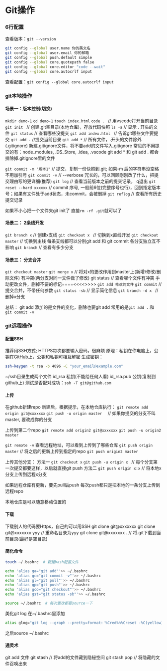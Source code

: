 # Git操作

### 6行配置
查看版本：`git --version`
```bash
git config --global user.name 你的英文名
git config --global user.email 你的邮箱
git config --global push.default simple
git config --global core.quotepath false
git config --global core.editor "code --wait"
git config --global core.autocrlf input
```
查看配置：`git config --global core.autocrlf input`
### git本地操作
#### 场景一：版本控制(切换)
`mkdir demo-1`
`cd demo-1`
`touch index.html`
`code . `   // 用vscode打开当前目录
`git init ` // 创建.git空目录(本地仓库)，存放代码快照
`ls -a`   // 显示 . 开头的文件
`git status`  // 查看哪些没提交
`git add index.html ` // 告诉git哪些文件要提交
`git add .`   //提交当前目录
`git add *`  // 所有文件，.开头的文件除外(.gitignore)
新建.gitignore文件，将不要add的文件写入.gitignore
常见的不用提交的有：node_modules, .DS_Store, .idea, .vscode
git add * 和 git add . 都会排除掉.gitignore里的文件


`git commit -m "版本1"`  // 提交，复制一份快照到.git; 如果-m 后的字符串没空格不用加引号
`git commit -v`   // --verbose 冗长的，可以回顾刚刚改了什么，把提交理由写的更详细(推荐)
`git log`  // 查看当前版本之前的提交记录， q退出
`git reset --hard xxxxxx`   // commit 序号, 一般前6位(完整序号也行)，回到指定版本号；如果有文件处于add状态，未commit，会被删掉
`git reflog` // 查看所有历史提交记录


如果不小心把一个文件夹git init了
直接`rm -rf .git`就可以了
#### 场景二： 2条线开发
`git branch x`   // 创建x支线
`git checkout x `  // 切换到x直线开发
`git checkout master`  // 切换到主线
每条支线都可以分别git add 和 git commit
各分支独立互不影响
`git branch`   // 查看有多少分支


#### 场景三： 分支合并
`git checkout master`
`git merge x`  // 将对x的更改作用到master上(新增/修改/删除文件)
有冲突(两分支对同一文件做了修改)
git status  // 查看哪个文件有冲突
手动更改文件，删掉不要的标记====<<<<>>>>
`git add 修改的文件`
`git commit` // 提交合并，不带任何参数
`git status -sb`  // 显示简化信息
`git branch -d x ` // 删掉x分支


总结：
git add 添加的是文件的变化，删除也要git add 
常用的是`git add .` 和 `git commit -v`


### git远程操作
#### 配置SSH
推荐用SSH方式; HTTPS每次都要输入密码，很麻烦
原理：私钥在你电脑上，公钥在GitHub上，公钥和私钥可相互解密
生成密钥：
```bash
ssh-keygen -t rsa -b 4096 -C "your_email@example.com"
```
~/ssh目录生成两个文件
id_rsa 私钥(不能给任何人看)
id_rsa.pub 公钥(复制到github上)
测试是否配对成功：`ssh -T git@github.com`


#### 上传
在github新建repo
新建后，根据提示，在本地仓库执行：
`git remote add origin git@xxxxxxx`
`git push -u origin master  ` // 如果你提交的分支不叫master, 要改成你的分支

上传到第二个repo
`git remote add origin2 git@xxxxxxx`
`git push -u origin2 master  `

`git remote -v` 查看远程地址，可以看到上传到了哪些仓库
`git push origin master`  // 将之后的更新上传到指定的repo
`git push origin2 master`

上传其他分支：
方法一
`git checkout x`
`git push -u origin x ` // 每个分支第一次提交都要这样，以后就直接git push
方法二
`git push origin x:x`   // 将本地x分支上传到远程x分支

如果远程仓库有更新，要先pull后push
每次push都只是把本地的一条分支上传到远程repo


本地仓库是可以随意移动位置的


#### 下载
下载别人的代码要Https，自己的可以用SSH
git clone git@xxxxxxx
git clone git@xxxxxxx yyy  // 重命名目录为yyy
git clone git@xxxxxxx .    // 将.git下载到当前目录(最好是空目录)


#### 简化命令
```bash
touch ~/.bashrc  # 新建bash配置文件

echo 'alias ga="git add"'>> ~/.bashrc
echo 'alias gc="git commit -v"'>> ~/.bashrc
echo 'alias gl="git pull"'>> ~/.bashrc
echo 'alias gp="git push"'>> ~/.bashrc
echo 'alias gco="git checkout"'>> ~/.bashrc
echo 'alias gst="git status -sb"'>> ~/.bashrc

source ~/.bashrc  # 每次更改都要source一下
```
美化git log
在~/.bashrc里添加
```bash
alias glog="git log --graph --pretty=format:'%Cred%h%Creset -%C(yellow)%d%Creset %s %Cgreen(%cr) %C(bold blue)<%an>%Creset' --abbrev-commit -- | less"
```
之后source ~/.bashrc


#### 通灵术
git add 文件
git stash // 将add的文件藏到隐秘空间
git stash pop // 将隐藏的文件召唤出来

